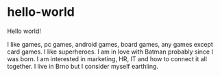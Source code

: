 # hello-world

Hello world!

I like games, pc games, android games, board games, any games except card games.
I like superheroes. I am in love with Batman probably since I was born.
I am interested in marketing, HR, IT and how to connect it all together.
I live in Brno but I consider myself earthling.

